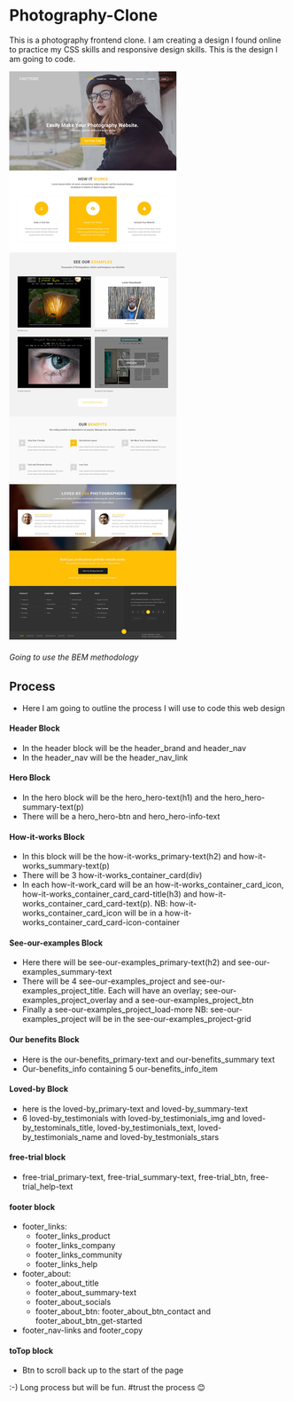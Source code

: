 # Photography-Clone
This is a photography frontend clone. I am creating a design I found online to practice my CSS skills and responsive design skills. This is the design I am going to code.

![Photography website](https://github.com/BravoClassic/Photography-Clone/blob/c719518cccbb38714b784961e8e54837f2fc4501/photography%20site%20design.jpg)

###### Going to use the BEM methodology


## Process
- Here  I am going to outline the process I will use to code this web design

#### Header Block
- In the header block will be the header_brand and header_nav
- In the header_nav will be the header_nav_link

#### Hero Block
- In the hero block will be the hero_hero-text(h1) and the hero_hero-summary-text(p)
- There will be a hero_hero-btn and hero_hero-info-text

#### How-it-works Block
- In this block will be the how-it-works_primary-text(h2) and how-it-works_summary-text(p)
- There will be 3 how-it-works_container_card(div)
- In each how-it-work_card will be an how-it-works_container_card_icon, how-it-works_container_card_card-title(h3) and how-it-works_container_card_card-text(p). NB: how-it-works_container_card_icon will be in a how-it-works_container_card_card-icon-container

#### See-our-examples Block
- Here there will be see-our-examples_primary-text(h2) and see-our-examples_summary-text
- There will be 4 see-our-examples_project and see-our-examples_project_title. Each will have an overlay; see-our-examples_project_overlay and a see-our-examples_project_btn
- Finally a see-our-examples_project_load-more
NB: see-our-examples_project will be in the see-our-examples_project-grid

#### Our benefits Block
- Here is the our-benefits_primary-text and our-benefits_summary text
- Our-benefits_info containing 5 our-benefits_info_item

#### Loved-by Block
- here is the loved-by_primary-text and loved-by_summary-text
- 6 loved-by_testimonials with loved-by_testimonials_img and loved-by_testominals_title, loved-by_testimonials_text, loved-by_testimonials_name and loved-by_testmonials_stars

#### free-trial block
- free-trial_primary-text, free-trial_summary-text, free-trial_btn, free-trial_help-text

#### footer block
- footer_links: 
    - footer_links_product
    - footer_links_company
    - footer_links_community
    - footer_links_help
- footer_about:
    - footer_about_title
    - footer_about_summary-text
    - footer_about_socials
    - footer_about_btn: footer_about_btn_contact and footer_about_btn_get-started
- footer_nav-links and footer_copy

#### toTop block
- Btn to scroll back up to the start of the page

:-) 
Long process but will be fun. #trust the process 😊